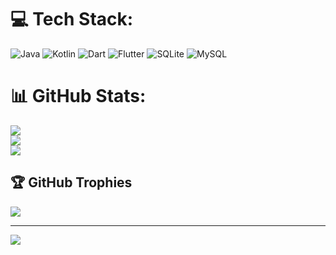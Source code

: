 # 💻 Tech Stack:
![Java](https://img.shields.io/badge/java-%23ED8B00.svg?style=for-the-badge&logo=java&logoColor=white) ![Kotlin](https://img.shields.io/badge/kotlin-%230095D5.svg?style=for-the-badge&logo=kotlin&logoColor=white) ![Dart](https://img.shields.io/badge/dart-%230175C2.svg?style=for-the-badge&logo=dart&logoColor=white) ![Flutter](https://img.shields.io/badge/Flutter-%2302569B.svg?style=for-the-badge&logo=Flutter&logoColor=white) ![SQLite](https://img.shields.io/badge/sqlite-%2307405e.svg?style=for-the-badge&logo=sqlite&logoColor=white) ![MySQL](https://img.shields.io/badge/mysql-%2300f.svg?style=for-the-badge&logo=mysql&logoColor=white)
# 📊 GitHub Stats:
![](https://github-readme-stats.vercel.app/api?username=prabal23&theme=dark&hide_border=false&include_all_commits=false&count_private=false)<br/>
![](https://github-readme-streak-stats.herokuapp.com/?user=prabal23&theme=dark&hide_border=false)<br/>
![](https://github-readme-stats.vercel.app/api/top-langs/?username=prabal23&theme=dark&hide_border=false&include_all_commits=false&count_private=false&layout=compact)

## 🏆 GitHub Trophies
![](https://github-profile-trophy.vercel.app/?username=prabal23&theme=radical&no-frame=false&no-bg=false&margin-w=4)

---
[![](https://visitcount.itsvg.in/api?id=prabal23&icon=0&color=0)](https://visitcount.itsvg.in)

<!-- Proudly created with GPRM ( https://gprm.itsvg.in ) -->

